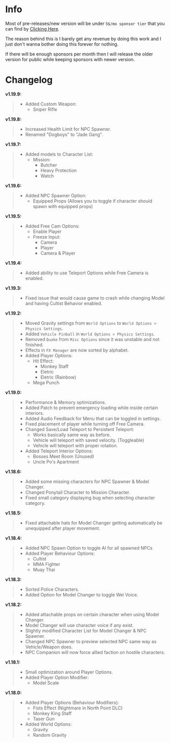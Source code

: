 # Info
Most of pre-releases/new version will be under `5$/mo sponsor tier` that you can find by [Clicking Here](https://github.com/sponsors/sneakyevil). 

The reason behind this is I barely get any revenue by doing this work and I just don't wanna bother doing this forever for nothing. 

If there will be enough sponsors per month then I will release the older version for public while keeping sponsors with newer version.

# Changelog

__v1.19.9:__
> - Added Custom Weapon:
>     - Sniper Rifle

__v1.19.8:__
> - Increased Health Limit for NPC Spawner.
> - Renamed "Dogboys" to "Jade Gang".

__v1.19.7:__
> - Added models to Character List:
>     - Mission:
>         - Butcher
>         - Heavy Protection
>         - Watch

__v1.19.6:__
> - Added NPC Spawner Option:
>     - Equipped Props (Allows you to toggle if character should spawn with equipped props)

__v1.19.5:__
> - Added Free Cam Options:
>     - Enable Player
>     - Freeze Input:
>         - Camera
>         - Player
>         - Camera & Player

__v1.19.4:__
> - Added ability to use Teleport Options while Free Camera is enabled.

__v1.19.3:__
> - Fixed issue that would cause game to crash while changing Model and having Cultist Behavior enabled.

__v1.19.2:__
> - Moved Gravity settings from `World Options` to `World Options > Physics Settings`.
> - Added `Vehicle Pinball` in `World Options > Physics Settings`.
> - Removed `Quake` from `Misc Options` since it was unstable and not finished.
> - Effects in `FX Manager` are now sorted by alphabet.
> - Added Player Options:
>     - Hit Effect:
>         - Monkey Staff
>         - Eletric
>         - Eletric (Rainbow)
>     - Mega Punch

__v1.19.0:__
> - Performance & Memory optimizations.
> - Added Patch to prevent emergency loading while inside certain interiors.
> - Added Audio Feedback for Menu that can be toggled in settings.
> - Fixed placement of player while turning off Free Camera.
> - Changed Save/Load Teleport to Persistent Teleport:
>     - Works basically same way as before.
>     - Vehicle will teleport with saved velocity. (Toggleable)
>     - Vehicle will teleport with proper rotation.
> - Added Teleport Interior Options:
>     - Bosses Meet Room (Unused)
>     - Uncle Po's Apartment

__v1.18.6:__
> - Added some missing characters for NPC Spawner & Model Changer.
> - Changed Ponytail Character to Mission Character.
> - Fixed small category displaying bug when selecting character category.

__v1.18.5:__
> - Fixed attachable hats for Model Changer getting automatically be unequipped after player movement.

__v1.18.4:__
> - Added NPC Spawn Option to toggle AI for all spawned NPCs
> - Added Player Behaviour Options:
>     - Cultist
>     - MMA Fighter
>     - Muay Thai

__v1.18.3:__
> - Sorted Police Characters.
> - Added Option for Model Changer to toggle Wei Voice.

__v1.18.2:__
> - Added attachable props on certain character when using Model Changer.
> - Model Changer will use character voice if any exist.
> - Slightly modified Character List for Model Changer & NPC Spawner.
> - Changed NPC Spawner to preview selected NPC same way as Vehicle/Weapon does.
> - NPC Companion will now force allied faction on hostile characters.

__v1.18.1:__
> - Small optimization around Player Options.
> - Added Player Option Modifier:
>     - Model Scale

__v1.18.0:__
> - Added Player Options (Behaviour Modifiers):
>     - Fists Effect (Nightmare in North Point DLC)
>     - Monkey King Staff
>     - Taser Gun
> - Added World Options:
>     - Gravity
>     - Random Gravity
